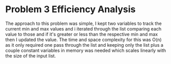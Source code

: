# Problem 3 Efficiency Analysis

The approach to this problem was simple, I kept two variables to track the current min and max values and i iterated through the list comparing each value to those and if it's greater or less than the respective min and max then I updated the value.  The time and space complexity for this was O(n) as it only required one pass through the list and keeping only the list plus a couple constant variables in memory was needed which scales linearly with the size of the input list.